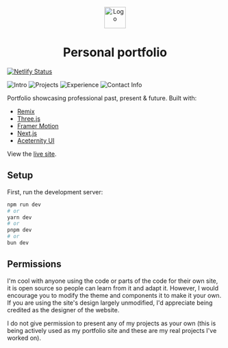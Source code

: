 <p align="center">
  <img src="/public/svgs/logo.svg" width="50" alt="Logo" />
</p>
<h1 align="center">Personal portfolio</h1>

[![Netlify Status](https://api.netlify.com/api/v1/badges/0ac14488-7759-4c6a-b5e5-56c2cdce12cf/deploy-status)](https://app.netlify.com/sites/meghamgarg/deploys)

![Intro](https://github.com/gargmegham/Portfolio/assets/95271253/168388e1-c187-401f-ace9-a4ee00e5ccb3)
![Projects](https://github.com/gargmegham/Portfolio/assets/95271253/d14e3160-8d84-4a6a-ace9-b30139bb2642)
![Experience](https://github.com/gargmegham/Portfolio/assets/95271253/9fc78144-d8fb-420c-a305-c47bcc732142)
![Contact Info](https://github.com/gargmegham/Portfolio/assets/95271253/2d8b4806-1c0c-4a55-9728-44f2b905b52a)

Portfolio showcasing professional past, present & future. Built with:
- [Remix](https://remix.run/)
- [Three.js](https://threejs.org/)
- [Framer Motion](https://www.framer.com/motion/)
- [Next.js](https://nextjs.org/)
- [Aceternity UI](https://ui.aceternity.com/)

View the [live site](https://meghamgarg.com).

## Setup

First, run the development server:

```bash
npm run dev
# or
yarn dev
# or
pnpm dev
# or
bun dev
```

## Permissions

I'm cool with anyone using the code or parts of the code for their own site, it is open source so people can learn from it and adapt it. However, I would encourage you to modify the theme and components it to make it your own. If you are using the site's design largely unmodified, I'd appreciate being credited as the designer of the website.

I do not give permission to present any of my projects as your own (this is being actively used as my portfolio site and these are my real projects I've worked on).
